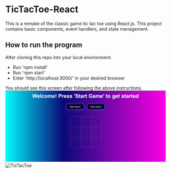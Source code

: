 # TicTacToe-React
This is a remake of the classic game tic tac toe using React.js. This project contains basic components, event handlers, and state management. 
## How to run the program
After cloning this repo into your local environment:
* Run 'npm install'
* Run 'npm start'
* Enter 'http://localhost:3000/' in your desired browser

You should see this screen after following the above instructions.
![](public\TicTacToe.png)
![TicTacToe](https://github.com/AshleyK18-marcey/TicTacToe-React/assets/95138788/4b7ae6d8-dfee-4bcf-849d-dffb0ad87f09)

